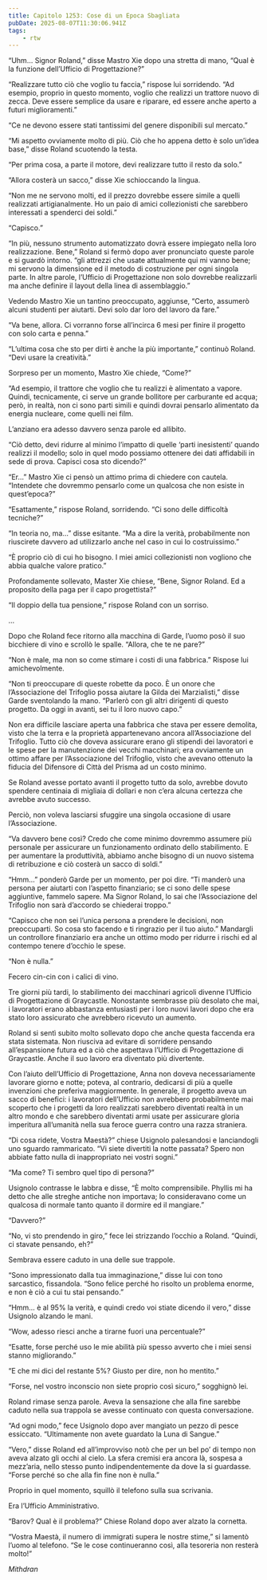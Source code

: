 ```yaml
---
title: Capitolo 1253: Cose di un Epoca Sbagliata
pubDate: 2025-08-07T11:30:06.941Z
tags:
    - rtw
---
```



“Uhm… Signor Roland,” disse Mastro Xie dopo una stretta di mano, “Qual è la funzione dell’Ufficio di Progettazione?”


“Realizzare tutto ciò che voglio tu faccia,” rispose lui sorridendo. “Ad esempio, proprio in questo momento, voglio che realizzi un trattore nuovo di zecca. Deve essere semplice da usare e riparare, ed essere anche aperto a futuri miglioramenti.”


“Ce ne devono essere stati tantissimi del genere disponibili sul mercato.”


“Mi aspetto ovviamente molto di più. Ciò che ho appena detto è solo un’idea base,” disse Roland scuotendo la testa.


“Per prima cosa, a parte il motore, devi realizzare tutto il resto da solo.”


“Allora costerà un sacco,” disse Xie schioccando la lingua.


“Non me ne servono molti, ed il prezzo dovrebbe essere simile a quelli realizzati artigianalmente. Ho un paio di amici collezionisti che sarebbero interessati a spenderci dei soldi.”


“Capisco.”


“In più, nessuno strumento automatizzato dovrà essere impiegato nella loro realizzazione. Bene,” Roland si fermò dopo aver pronunciato queste parole e si guardò intorno. “gli attrezzi che usate attualmente qui mi vanno bene; mi servono la dimensione ed il metodo di costruzione per ogni singola parte. In altre parole, l’Ufficio di Progettazione non solo dovrebbe realizzarli ma anche definire il layout della linea di assemblaggio.”


Vedendo Mastro Xie un tantino preoccupato, aggiunse, “Certo, assumerò alcuni studenti per aiutarti. Devi solo dar loro del lavoro da fare.”


“Va bene, allora. Ci vorranno forse all’incirca 6 mesi per finire il progetto con solo carta e penna.”


“L’ultima cosa che sto per dirti è anche la più importante,” continuò Roland. “Devi usare la creatività.”


Sorpreso per un momento, Mastro Xie chiede, “Come?”


“Ad esempio, il trattore che voglio che tu realizzi è alimentato a vapore. Quindi, tecnicamente, ci serve un grande bollitore per carburante ed acqua; però, in realtà, non ci sono parti simili e quindi dovrai pensarlo alimentato da energia nucleare, come quelli nei film.


L’anziano era adesso davvero senza parole ed allibito.


“Ciò detto, devi ridurre al minimo l’impatto di quelle ‘parti inesistenti’ quando realizzi il modello; solo in quel modo possiamo ottenere dei dati affidabili in sede di prova. Capisci cosa sto dicendo?”


“Er…” Mastro Xie ci pensò un attimo prima di chiedere con cautela. “Intendete che dovremmo pensarlo come un qualcosa che non esiste in quest’epoca?”


“Esattamente,” rispose Roland, sorridendo. “Ci sono delle difficoltà tecniche?”


“In teoria no, ma…” disse esitante. “Ma a dire la verità, probabilmente non riuscirete davvero ad utilizzarlo anche nel caso in cui lo costruissimo.”


“È proprio ciò di cui ho bisogno. I miei amici collezionisti non vogliono che abbia qualche valore pratico.”


Profondamente sollevato, Master Xie chiese, “Bene, Signor Roland. Ed a proposito della paga per il capo progettista?”


“Il doppio della tua pensione,” rispose Roland con un sorriso.


…


Dopo che Roland fece ritorno alla macchina di Garde, l’uomo posò il suo bicchiere di vino e scrollò le spalle. “Allora, che te ne pare?”


“Non è male, ma non so come stimare i costi di una fabbrica.” Rispose lui amichevolmente.


“Non ti preoccupare di queste robette da poco. È un onore che l’Associazione del Trifoglio possa aiutare la Gilda dei Marzialisti,” disse Garde sventolando la mano. “Parlerò con gli altri dirigenti di questo progetto. Da oggi in avanti, sei tu il loro nuovo capo.”


Non era difficile lasciare aperta una fabbrica che stava per essere demolita, visto che la terra e la proprietà appartenevano ancora all’Associazione del Trifoglio. Tutto ciò che doveva assicurare erano gli stipendi dei lavoratori e le spese per la manutenzione dei vecchi macchinari; era ovviamente un ottimo affare per l’Associazione del Trifoglio, visto che avevano ottenuto la fiducia del Difensore di Città del Prisma ad un costo minimo.


Se Roland avesse portato avanti il progetto tutto da solo, avrebbe dovuto spendere centinaia di migliaia di dollari e non c’era alcuna certezza che avrebbe avuto successo.


Perciò, non voleva lasciarsi sfuggire una singola occasione di usare l’Associazione.


“Va davvero bene così? Credo che come minimo dovremmo assumere più personale per assicurare un funzionamento ordinato dello stabilimento. E per aumentare la produttività, abbiamo anche bisogno di un nuovo sistema di retribuzione e ciò costerà un sacco di soldi.”


“Hmm…” ponderò Garde per un momento, per poi dire. “Ti manderò una persona per aiutarti con l’aspetto finanziario; se ci sono delle spese aggiuntive, fammelo sapere. Ma Signor Roland, lo sai che l’Associazione del Trifoglio non sarà d’accordo se chiederai troppo.”


“Capisco che non sei l’unica persona a prendere le decisioni, non preoccuparti. So cosa sto facendo e ti ringrazio per il tuo aiuto.” Mandargli un controllore finanziario era anche un ottimo modo per ridurre i rischi ed al contempo tenere d’occhio le spese.


“Non è nulla.”


Fecero cin-cin con i calici di vino.


Tre giorni più tardi, lo stabilimento dei macchinari agricoli divenne l’Ufficio di Progettazione di Graycastle. Nonostante sembrasse più desolato che mai, i lavoratori erano abbastanza entusiasti per i loro nuovi lavori dopo che era stato loro assicurato che avrebbero ricevuto un aumento.


Roland si sentì subito molto sollevato dopo che anche questa faccenda era stata sistemata. Non riusciva ad evitare di sorridere pensando all’espansione futura ed a ciò che aspettava l’Ufficio di Progettazione di Graycastle. Anche il suo lavoro era diventato più divertente.


Con l’aiuto dell’Ufficio di Progettazione, Anna non doveva necessariamente lavorare giorno e notte; poteva, al contrario, dedicarsi di più a quelle invenzioni che preferiva maggiormente. In generale, il progetto aveva un sacco di benefici: i lavoratori dell’Ufficio non avrebbero probabilmente mai scoperto che i progetti da loro realizzati sarebbero diventati realtà in un altro mondo e che sarebbero diventati armi usate per assicurare gloria imperitura all’umanità nella sua feroce guerra contro una razza straniera.


“Di cosa ridete, Vostra Maestà?” chiese Usignolo palesandosi e lanciandogli uno sguardo rammaricato. “Vi siete divertiti la notte passata? Spero non abbiate fatto nulla di inappropriato nei vostri sogni.”


“Ma come? Ti sembro quel tipo di persona?”


Usignolo contrasse le labbra e disse, “È molto comprensibile. Phyllis mi ha detto che alle streghe antiche non importava; lo consideravano come un qualcosa di normale tanto quanto il dormire ed il mangiare.”


“Davvero?”


“No, vi sto prendendo in giro,” fece lei strizzando l’occhio a Roland. “Quindi, ci stavate pensando, eh?”


Sembrava essere caduto in una delle sue trappole.


“Sono impressionato dalla tua immaginazione,” disse lui con tono sarcastico, fissandola. “Sono felice perché ho risolto un problema enorme, e non è ciò a cui tu stai pensando.”


“Hmm… è al 95% la verità, e quindi credo voi stiate dicendo il vero,” disse Usignolo alzando le mani.


“Wow, adesso riesci anche a tirarne fuori una percentuale?”


“Esatte, forse perché uso le mie abilità più spesso avverto che i miei sensi stanno migliorando.”


“E che mi dici del restante 5%? Giusto per dire, non ho mentito.”


“Forse, nel vostro inconscio non siete proprio così sicuro,” sogghignò lei.


Roland rimase senza parole. Aveva la sensazione che alla fine sarebbe caduto nella sua trappola se avesse continuato con questa conversazione.


“Ad ogni modo,” fece Usignolo dopo aver mangiato un pezzo di pesce essiccato. “Ultimamente non avete guardato la Luna di Sangue.”


“Vero,” disse Roland ed all’improvviso notò che per un bel po’ di tempo non aveva alzato gli occhi al cielo. La sfera cremisi era ancora là, sospesa a mezz’aria, nello stesso punto indipendentemente da dove la si guardasse. “Forse perché so che alla fin fine non è nulla.”


Proprio in quel momento, squillò il telefono sulla sua scrivania.


Era l’Ufficio Amministrativo.


“Barov? Qual è il problema?” Chiese Roland dopo aver alzato la cornetta.


“Vostra Maestà, il numero di immigrati supera le nostre stime,” si lamentò l’uomo al telefono. “Se le cose continueranno così, alla tesoreria non resterà molto!”






<em>Mithdran </em>
                                


                                



